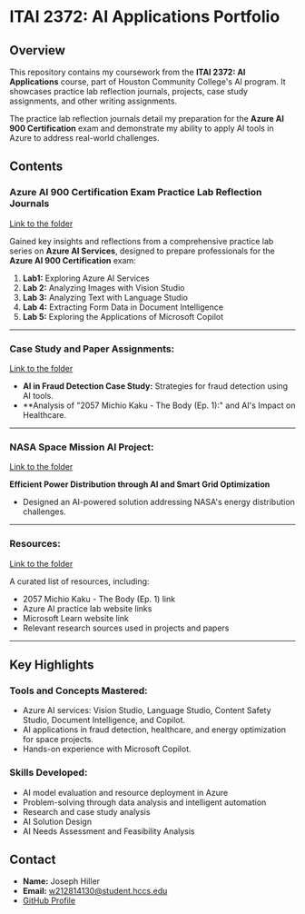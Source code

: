 # ITAI 2372: AI Applications Portfolio  

## Overview  

This repository contains my coursework from the **ITAI 2372: AI Applications** course, part of Houston Community College's AI program. It showcases practice lab reflection journals, projects, case study assignments, and other writing assignments.

The practice lab reflection journals detail my preparation for the **Azure AI 900 Certification** exam and demonstrate my ability to apply AI tools in Azure to address real-world challenges.


## Contents  

### **Azure AI 900 Certification Exam Practice Lab Reflection Journals**  
[Link to the folder](Azure_AI_Practice_Lab_Reflection_Journals)  

Gained key insights and reflections from a comprehensive practice lab series on **Azure AI Services**, designed to prepare professionals for the **Azure AI 900 Certification** exam:  

1. **Lab1:** Exploring Azure AI Services 
2. **Lab 2:** Analyzing Images with Vision Studio  
3. **Lab 3:** Analyzing Text with Language Studio  
4. **Lab 4:** Extracting Form Data in Document Intelligence  
5. **Lab 5:** Exploring the Applications of Microsoft Copilot  

---

### **Case Study and Paper Assignments:**  
[Link to the folder](Case_Studies)  

- **AI in Fraud Detection Case Study:** Strategies for fraud detection using AI tools.  
- **Analysis of "2057 Michio Kaku - The Body (Ep. 1):" and AI's Impact on Healthcare.  

---

### **NASA Space Mission AI Project:**  
[Link to the folder](NASA_Project)  

**Efficient Power Distribution through AI and Smart Grid Optimization**  
- Designed an AI-powered solution addressing NASA's energy distribution challenges.  

---

### **Resources:**  
[Link to the folder](Resources)  

A curated list of resources, including:  
- 2057 Michio Kaku - The Body (Ep. 1) link  
- Azure AI practice lab website links  
- Microsoft Learn website link  
- Relevant research sources used in projects and papers

---

## Key Highlights  

### **Tools and Concepts Mastered:**  
- Azure AI services: Vision Studio, Language Studio, Content Safety Studio, Document Intelligence, and Copilot.  
- AI applications in fraud detection, healthcare, and energy optimization for space projects.  
- Hands-on experience with Microsoft Copilot.  

### **Skills Developed:**  
- AI model evaluation and resource deployment in Azure  
- Problem-solving through data analysis and intelligent automation  
- Research and case study analysis  
- AI Solution Design  
- AI Needs Assessment and Feasibility Analysis  

 

## Contact  

- **Name:** Joseph Hiller  
- **Email:** [w212814130@student.hccs.edu](mailto:w212814130@student.hccs.edu)  
- [GitHub Profile](https://github.com/Jsphhiller24-hub)  
